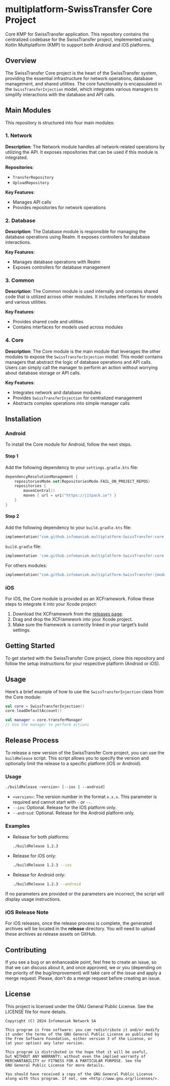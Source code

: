 # multiplatform-SwissTransfer Core Project

Core KMP for SwissTransfer application. This repository contains the centralized codebase for the SwissTransfer
project, implemented using Kotlin Multiplatform (KMP) to support both Android and iOS platforms.

## Overview

The SwissTransfer Core project is the heart of the SwissTransfer system, providing the essential infrastructure for network
operations, database management, and shared utilities. The core functionality is encapsulated in the `SwissTransferInjection`
model, which integrates various managers to simplify interactions with the database and API calls.

## Main Modules

This repository is structured into four main modules:

### 1. Network

**Description**:
The Network module handles all network-related operations by utilizing the API. It exposes repositories that can be used if this
module is integrated.

**Repositories**:

- `TransferRepository`
- `UploadRepository`

**Key Features**:

- Manages API calls
- Provides repositories for network operations

### 2. Database

**Description**:
The Database module is responsible for managing the database operations using Realm. It exposes controllers for database
interactions.

**Key Features**:

- Manages database operations with Realm
- Exposes controllers for database management

### 3. Common

**Description**:
The Common module is used internally and contains shared code that is utilized across other modules. It includes interfaces for
models and various utilities.

**Key Features**:

- Provides shared code and utilities
- Contains interfaces for models used across modules

### 4. Core

**Description**:
The Core module is the main module that leverages the other modules to expose the `SwissTransferInjection` model. This model
contains managers that abstract the logic of database operations and API calls. Users can simply call the manager to perform an
action without worrying about database storage or API calls.

**Key Features**:

- Integrates network and database modules
- Provides `SwissTransferInjection` for centralized management
- Abstracts complex operations into simple manager calls

## Installation

### Android

To install the Core module for Android, follow the next steps.

#### Step 1

Add the following dependency to your `settings.gradle.kts` file:

```kts
dependencyResolutionManagement {
    repositoriesMode.set(RepositoriesMode.FAIL_ON_PROJECT_REPOS)
    repositories {
        mavenCentral()
        maven { url = uri("https://jitpack.io") }
    }
}
````

#### Step 2

Add the following dependency to your `build.gradle.kts` file:

```kts
implementation("com.github.infomaniak.multiplatform-SwissTransfer:core:{tag}")
```

`build.gradle` file:

```gradle
implementation 'com.github.infomaniak.multiplatform-SwissTransfer:core:{tag}'
```

For others modules:

```kts
implementation("com.github.infomaniak.multiplatform-SwissTransfer:{module_name}:{tag}")
```

### iOS

For iOS, the Core module is provided as an XCFramework. Follow these steps to integrate it into your Xcode project:

1. Download the XCFramework from the [releases page](https://github.com/infomaniak/multiplatform-SwissTransfer/releases).
2. Drag and drop the XCFramework into your Xcode project.
3. Make sure the framework is correctly linked in your target’s build settings.

## Getting Started

To get started with the SwissTransfer Core project, clone this repository and follow the setup instructions for your respective
platform (Android or iOS).

## Usage

Here’s a brief example of how to use the `SwissTransferInjection` class from the Core module:

```kotlin
val core = SwissTransferInjection()
core.loadDefaultAccount()

val manager = core.transferManager
// Use the manager to perform actions
```

## Release Process

To release a new version of the SwissTransfer Core project, you can use the `buildRelease` script. This script allows you to
specify the version and optionally limit the release to a specific platform (iOS or Android).

### Usage

```bash
./buildRelease <version> [--ios | --android]
```

- `<version>`: The version number in the format `x.x.x`. This parameter is required and cannot start with `-` or `--`.
- `--ios`: Optional. Release for the iOS platform only.
- `--android`: Optional. Release for the Android platform only.

### Examples

- Release for both platforms:

    ```bash
    ./buildRelease 1.2.3
    ```

- Release for iOS only:

    ```bash
    ./buildRelease 1.2.3 --ios
    ```

- Release for Android only:

    ```bash
    ./buildRelease 1.2.3 --android
    ```

If no parameters are provided or the parameters are incorrect, the script will display usage instructions.

### iOS Release Note

For iOS releases, once the release process is complete, the generated archives will be located in the **release** directory.
You will need to upload these archives as release assets on GitHub.

## Contributing

If you see a bug or an enhanceable point, feel free to create an issue, so that we can discuss about it, and once approved, we or
you (depending on the priority of the bug/improvement) will take care of the issue and apply a merge request.
Please, don't do a merge request before creating an issue.

## License

This project is licensed under the GNU General Public License. See the LICENSE file for more details.

```
Copyright (C) 2024 Infomaniak Network SA

This program is free software: you can redistribute it and/or modify
it under the terms of the GNU General Public License as published by
the Free Software Foundation, either version 3 of the License, or
(at your option) any later version.

This program is distributed in the hope that it will be useful,
but WITHOUT ANY WARRANTY; without even the implied warranty of
MERCHANTABILITY or FITNESS FOR A PARTICULAR PURPOSE. See the
GNU General Public License for more details.

You should have received a copy of the GNU General Public License
along with this program. If not, see <http://www.gnu.org/licenses/>.
```
